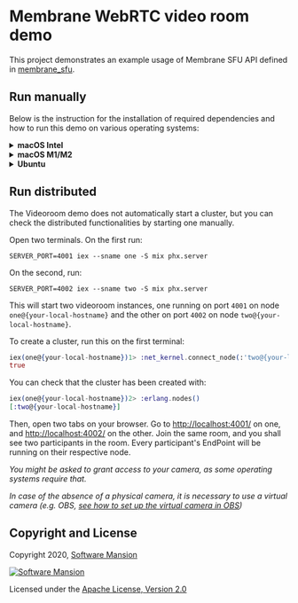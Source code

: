 # Membrane WebRTC video room demo

This project demonstrates an example usage of Membrane SFU API defined in [membrane_sfu](https://github.com/membraneframework/membrane_sfu).

## Run manually

Below is the instruction for the installation of required dependencies and how to run this demo on various operating systems:

<details>
<summary>
<b>macOS Intel</b>
</summary>

### Prerequisites

Make sure you have `node.js`, `openssl`, `FFmpeg`, and `srtp` installed on your computer.

```shell
brew install srtp libnice clang-format ffmpeg opus openssl pkg-config
```

Then add the following environment variables to your shell (`~/.zshrc`):

```shell
export LDFLAGS="-L/usr/local/opt/openssl@1.1lib"
export CFLAGS="-I/usr/local/opt/openssl@1.1/include/"
export CPPFLAGS="-I/usr/local/opt/openssl@1.1/include/"
export PKG_CONFIG_PATH="/usr/local/opt/openssl@1.1/lib/pkgconfig"
```

and restart your terminal.

Furthermore, make sure you have Elixir installed on your machine. For installation details, see: https://elixir-lang.org/install.html

### Running the demo

To run the demo, clone the `membrane_demo` repository and checkout to the demo directory:

```shell
git clone https://github.com/membraneframework/membrane_demo
cd membrane_demo/webrtc_videoroom
```

Then you need to download the dependencies of the mix project:

```shell
mix deps.get
npm ci --prefix=assets
```

You may be asked to install `Hex` and then `rebar3`.

To run the demo, type:

```shell
EXTERNAL_IP=<IPv4 address> mix phx.server
```

where:

- `EXTERNAL_IP` - your local IPv4 address of the computer this is running on. It is required unless you only connect via localhost (not to be confused with loopback).

To make the server available from your local network, you can set it to a private address, like 192.168._._. The address can be found with the use of the `ifconfig` command:

```shell
ifconfig
...
en0: flags=8863<UP,BROADCAST,SMART,RUNNING,SIMPLEX,MULTICAST> mtu 1500
 options=400<CHANNEL_IO>
 ether 88:66:5a:49:ac:e0
 inet6 fe80::426:8833:1408:cd1a%en0 prefixlen 64 secured scopeid 0x6
 inet 192.168.1.196 netmask 0xffffff00 broadcast 192.168.1.255
 nd6 options=201<PERFORMNUD,DAD>
 media: autoselect
 status: active
```

(The address we are seeking is the address following the inet field - in that particular case, 192.168.1.196)

Then go to <http://localhost:4000/>.

_You might be asked to grant access to your camera, as some operating systems require that._

_In case of the absence of a physical camera, it is necessary to use a virtual camera (e.g. OBS, [see how to set up the virtual camera in OBS](https://obsproject.com/kb/virtual-camera-guide))_

</details>

<details>
<summary>
<b>macOS M1/M2</b>
</summary>

### Prerequisites

Make sure you have `node.js`, `openssl`, `FFmpeg`, and `srtp` installed on your computer.

```shell
brew install srtp libnice clang-format ffmpeg opus openssl pkg-config
```

Then add the following environment variables to your shell (`~/.zshrc`):

```shell
export C_INCLUDE_PATH="/opt/homebrew/Cellar/libnice/0.1.18/include:/opt/homebrew/Cellar/opus/1.4/include:/opt/homebrew/Cellar/openssl@1.1/1.1.1l_1/include"
export PKG_CONFIG_PATH="/opt/homebrew/Cellar/openssl@1.1/1.1.1u/lib/pkgconfig"
export LDFLAGS="-L/opt/homebrew/Cellar/openssl@1.1/1.1.1u/lib"
export CFLAGS="-I/opt/homebrew/Cellar/openssl@1.1/1.1.1u/include"
export CPPFLAGS="-I/opt/homebrew/Cellar/openssl@1.1/1.1.1u/include"
```

and restart your terminal.

Furthermore, make sure you have Elixir installed on your machine. For installation details, see: https://elixir-lang.org/install.html

### Running the demo

To run the demo, clone the `membrane_demo` repository and checkout to the demo directory:

```shell
git clone https://github.com/membraneframework/membrane_demo
cd membrane_demo/webrtc_videoroom
```

Then you need to download the dependencies of the mix project:

```shell
mix deps.get
npm ci --prefix=assets
```

You may be asked to install `Hex` and then `rebar3`.

To run the demo, type:

```shell
EXTERNAL_IP=<IPv4 address> mix phx.server
```

where:

- `EXTERNAL_IP` - your local IPv4 address of the computer this is running on. It is required unless you only connect via localhost (not to be confused with loopback).

To make the server available from your local network, you can set it to a private address, like 192.168._._. The address can be found with the use of the `ifconfig` command:

```shell
ifconfig
...
en0: flags=8863<UP,BROADCAST,SMART,RUNNING,SIMPLEX,MULTICAST> mtu 1500
 options=400<CHANNEL_IO>
 ether 88:66:5a:49:ac:e0
 inet6 fe80::426:8833:1408:cd1a%en0 prefixlen 64 secured scopeid 0x6
 inet 192.168.1.196 netmask 0xffffff00 broadcast 192.168.1.255
 nd6 options=201<PERFORMNUD,DAD>
 media: autoselect
 status: active
```

(The address we are seeking is the address following the inet field - in that particular case, 192.168.1.196)

Then go to <http://localhost:4000/>.

_You might be asked to grant access to your camera, as some operating systems require that._

_In case of the absence of a physical camera, it is necessary to use a virtual camera (e.g. OBS, [see how to set up the virtual camera in OBS](https://obsproject.com/kb/virtual-camera-guide))_

</details>

<details>
<summary>
<b>Ubuntu</b>
</summary>

### Prerequisites

Make sure you have `node.js`, `openssl`, `FFmpeg`, and `srtp` installed on your computer.

```shell
sudo apt-get install libsrtp2-dev libnice-dev libavcodec-dev libavformat-dev libavutil-dev libopus-dev libssl-dev
```

Furthermore, make sure you have Elixir installed on your machine. For installation details, see: https://elixir-lang.org/install.html

On Ubuntu, we recommend installation through `asdf`, see: https://asdf-vm.com/guide/getting-started.html

### Running the demo

To run the demo, clone the `membrane_demo` repository and checkout to the demo directory:

```shell
git clone https://github.com/membraneframework/membrane_demo
cd membrane_demo/webrtc_videoroom
```

Then you need to download the dependencies of the mix project:

```shell
mix deps.get
npm ci --prefix=assets
```

You may be asked to install `Hex` and then `rebar3`.

> In case of installation issues with Hex on Ubuntu, try updating the system packages first by entering the command:
>
> ```shell
> sudo apt-get update
> ```

To run the demo, type:

```shell
EXTERNAL_IP=<IPv4 address> mix phx.server
```

where:

- `EXTERNAL_IP` - your local IPv4 address of the computer this is running on. It is required unless you only connect via localhost (not to be confused with loopback).

To make the server available from your local network, you can set it to a private address, like 192.168._._. The address can be found with the use of the `ifconfig` command:

```shell
ifconfig
...
en0: flags=8863<UP,BROADCAST,SMART,RUNNING,SIMPLEX,MULTICAST> mtu 1500
 options=400<CHANNEL_IO>
 ether 88:66:5a:49:ac:e0
 inet6 fe80::426:8833:1408:cd1a%en0 prefixlen 64 secured scopeid 0x6
 inet 192.168.1.196 netmask 0xffffff00 broadcast 192.168.1.255
 nd6 options=201<PERFORMNUD,DAD>
 media: autoselect
 status: active
```

(The address we are seeking is the address following the inet field - in that particular case, 192.168.1.196)

Then go to <http://localhost:4000/>.

_You might be asked to grant access to your camera, as some operating systems require that._

_In case of the absence of a physical camera, it is necessary to use a virtual camera (e.g. OBS, [see how to set up the virtual camera in OBS](https://obsproject.com/kb/virtual-camera-guide))_

</details>

## Run distributed

The Videoroom demo does not automatically start a cluster, but you can check the distributed functionalities by starting one manually.

Open two terminals. On the first run:

```shell
SERVER_PORT=4001 iex --sname one -S mix phx.server
```

On the second, run:

```shell
SERVER_PORT=4002 iex --sname two -S mix phx.server
```

This will start two videoroom instances, one running on port `4001` on node `one@{your-local-hostname}`
and the other on port `4002` on node `two@{your-local-hostname}`.

To create a cluster, run this on the first terminal:

```elixir
iex(one@{your-local-hostname})1> :net_kernel.connect_node(:'two@{your-local-hostname}')
true
```

You can check that the cluster has been created with:

```elixir
iex(one@{your-local-hostname})2> :erlang.nodes()
[:two@{your-local-hostname}]
```

Then, open two tabs on your browser. Go to <http://localhost:4001/> on one, and <http://localhost:4002/> on the other.
Join the same room, and you shall see two participants in the room. Every participant's EndPoint will be running on their respective node.

_You might be asked to grant access to your camera, as some operating systems require that._

_In case of the absence of a physical camera, it is necessary to use a virtual camera (e.g. OBS, [see how to set up the virtual camera in OBS](https://obsproject.com/kb/virtual-camera-guide))_

## Copyright and License

Copyright 2020, [Software Mansion](https://swmansion.com/?utm_source=git&utm_medium=readme&utm_campaign=membrane)

[![Software Mansion](https://logo.swmansion.com/logo?color=white&variant=desktop&width=200&tag=membrane-github)](https://swmansion.com/?utm_source=git&utm_medium=readme&utm_campaign=membrane)

Licensed under the [Apache License, Version 2.0](LICENSE)
